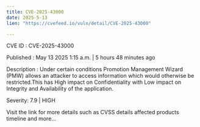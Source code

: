 ```yaml
---
title: CVE-2025-43000
date: 2025-5-13
lien: "https://cvefeed.io/vuln/detail/CVE-2025-43000"

---
```


CVE ID : CVE-2025-43000

Published :  May 13
2025
1:15 a.m. | 5 hours
48 minutes ago

Description : Under certain conditions Promotion Management Wizard (PMW) allows an attacker to access information which would otherwise be restricted.This has High impact on Confidentiality with Low impact on Integrity and Availability of the application.

Severity: 7.9 | HIGH

Visit the link for more details
such as CVSS details
affected products
timeline
and more...
